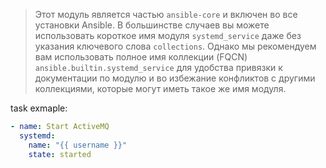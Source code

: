 > Этот модуль является частью `ansible-core` и включен во все установки Ansible. В большинстве случаев вы можете использовать короткое имя модуля `systemd_service` даже без указания ключевого слова `collections`. Однако мы рекомендуем вам использовать полное имя коллекции (FQCN) `ansible.builtin.systemd_service` для удобства привязки к документации по модулю и во избежание конфликтов с другими коллекциями, которые могут иметь такое же имя модуля.

task exmaple:
```yml
- name: Start ActiveMQ  
  systemd:  
    name: "{{ username }}"  
    state: started
```
